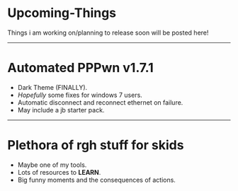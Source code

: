 # Upcoming-Things
Things i am working on/planning to release soon will be posted here!

---
# Automated PPPwn v1.7.1
+ Dark Theme (FINALLY).
+ *Hopefully* some fixes for windows 7 users.
+ Automatic disconnect and reconnect ethernet on failure.
+ May include a jb starter pack.

---
# Plethora of rgh stuff for skids
+ Maybe one of my tools.
+ Lots of resources to **LEARN**.
+ Big funny moments and the consequences of actions.
